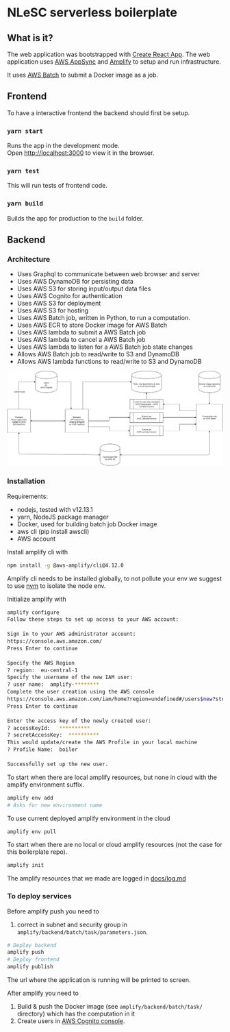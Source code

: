 # NLeSC serverless boilerplate

## What is it?

The web application was bootstrapped with [Create React App](https://github.com/facebook/create-react-app).
The web application uses [AWS AppSync](https://aws.amazon.com/appsync/) and [Amplify](https://aws-amplify.github.io/docs/) to setup and run infrastructure.

It uses [AWS Batch](https://aws.amazon.com/batch/) to submit a Docker image as a job.

## Frontend

To have a interactive frontend the backend should first be setup.

### `yarn start`

Runs the app in the development mode.<br />
Open [http://localhost:3000](http://localhost:3000) to view it in the browser.

### `yarn test`

This will run tests of frontend code.

### `yarn build`

Builds the app for production to the `build` folder.<br />

## Backend

### Architecture

* Uses Graphql to communicate between web browser and server
* Uses AWS DynamoDB for persisting data
* Uses AWS S3 for storing input/output data files
* Uses AWS Cognito for authentication
* Uses AWS S3 for deployment
* Uses AWS S3 for hosting
* Uses AWS Batch job, written in Python, to run a computation.
* Uses AWS ECR to store Docker image for AWS Batch
* Uses AWS lambda to submit a AWS Batch job
* Uses AWS lambda to cancel a AWS Batch job
* Uses AWS lambda to listen for a AWS Batch job state changes
* Allows AWS Batch job to read/write to S3 and DynamoDB
* Allows AWS lambda functions to read/write to S3 and DynamoDB

[![Drawio diagram](docs/architecture.png)](docs/architecture.drawio)

### Installation

Requirements: 
* nodejs, tested with v12.13.1
* yarn, NodeJS package manager
* Docker, used for building batch job Docker image
* aws cli (pip install awscli)
* AWS account

Install amplify cli with

```sh
npm install -g @aws-amplify/cli@4.12.0
```

Amplify cli needs to be installed globally, to not pollute your env we suggest to use [nvm](https://github.com/nvm-sh/nvm) to isolate the node env.

Initialize amplify with

```sh
amplify configure
Follow these steps to set up access to your AWS account:

Sign in to your AWS administrator account:
https://console.aws.amazon.com/
Press Enter to continue

Specify the AWS Region
? region:  eu-central-1
Specify the username of the new IAM user:
? user name:  amplify-********
Complete the user creation using the AWS console
https://console.aws.amazon.com/iam/home?region=undefined#/users$new?step=final&accessKey&userNames=amplify-**********&permissionType=policies&policies=arn:aws:iam::aws:policy%2FAdministratorAccess
Press Enter to continue

Enter the access key of the newly created user:
? accessKeyId:   **********
? secretAccessKey:  **********
This would update/create the AWS Profile in your local machine
? Profile Name:  boiler

Successfully set up the new user.
```

To start when there are local amplify resources, but none in cloud with the amplify environment suffix.

```sh
amplify env add
# Asks for new environment name
```

To use current deployed amplify environment in the cloud

```sh
amplify env pull
```

To start when there are no local or cloud amplify resources (not the case for this boilerplate repo).

```sh
amplify init
```
The amplify resources that we made are logged in [docs/log.md](docs/log.md)


### To deploy services

Before amplify push you need to 
1. correct in subnet and security group in `amplify/backend/batch/task/parameters.json`.

```sh
# Deploy backend
amplify push
# Deploy frontend
amplify publish
```

The url where the application is running will be printed to screen.

After amplify you need to
1. Build & push the Docker image (see `amplify/backend/batch/task/` directory) which has the computation in it
2. Create users in [AWS Cognito console](https://eu-central-1.console.aws.amazon.com/cognito/home?region=eu-central-1).
